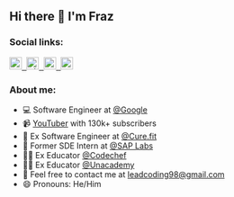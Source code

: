 ## Hi there 👋 I'm Fraz

### Social links:
</a>
<a href="https://www.youtube.com/c/LeadCodingbyFRAZ">
  <kbd>
  <img align="centre" alt="Youtube" width="22px" src="https://cdn.jsdelivr.net/npm/simple-icons@3.13.0/icons/youtube.svg" />
</a>

<a href="https://linkedin.com/in/frazmohammad">
  <kbd>
  <img align="centre" alt="LinkdeIn" width="22px" src="https://cdn.jsdelivr.net/npm/simple-icons@v3/icons/linkedin.svg" />
</a>

<a href="https://instagram.com/frazmohammad">
  <kbd>
  <img align="centre" alt="Instagram" width="22px" src="https://cdn.jsdelivr.net/npm/simple-icons@3.13.0/icons/instagram.svg" />
</a>

<a href="https://t.me/LeadCoding">
  <kbd>
  <img align="centre" alt="Telegram" width="22px" src="https://cdn.jsdelivr.net/npm/simple-icons@3.13.0/icons/telegram.svg" />
</a>

<br/>

### About me:

- 💻 Software Engineer at [@Google](https://github.com/google)
- 📹 [YouTuber](https://www.youtube.com/c/FrazMohammad) with 130k+ subscribers
- 🏢 Ex Software Engineer at [@Cure.fit](https://github.com/curefit)
- 🏢 Former SDE Intern at [@SAP Labs](https://github.com/curefit)
- 👨‍🏫 Ex Educator [@Codechef](https://www.codechef.com/)
- 👨‍🏫 Ex Educator [@Unacademy](https://unacademy.com/)
- 💬 Feel free to contact me at [leadcoding98@gmail.com](mailto:leadcoding98@gmail.com)
- 😄 Pronouns: He/Him
